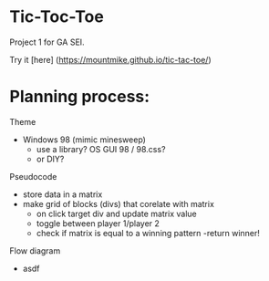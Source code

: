 # Tic-Toc-Toe

Project 1 for GA SEI.

Try it [here] (https://mountmike.github.io/tic-tac-toe/)





# Planning process:

Theme
- Windows 98 (mimic minesweep)
    - use a library? OS GUI 98 / 98.css?
    - or DIY?

Pseudocode
- store data in a matrix
- make grid of blocks (divs) that corelate with matrix
    - on click target div and update matrix value
    - toggle between player 1/player 2
    - check if matrix is equal to a winning pattern
        -return winner!

Flow diagram
- asdf


